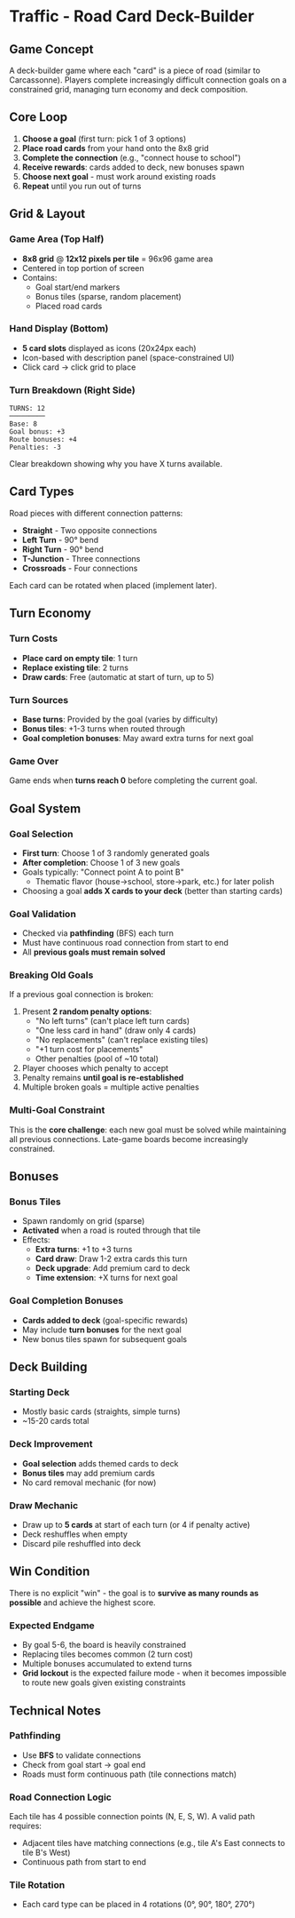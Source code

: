 # Traffic - Road Card Deck-Builder

## Game Concept

A deck-builder game where each "card" is a piece of road (similar to Carcassonne). Players complete increasingly difficult connection goals on a constrained grid, managing turn economy and deck composition.

## Core Loop

1. **Choose a goal** (first turn: pick 1 of 3 options)
2. **Place road cards** from your hand onto the 8x8 grid
3. **Complete the connection** (e.g., "connect house to school")
4. **Receive rewards**: cards added to deck, new bonuses spawn
5. **Choose next goal** - must work around existing roads
6. **Repeat** until you run out of turns

## Grid & Layout

### Game Area (Top Half)
- **8x8 grid** @ **12x12 pixels per tile** = 96x96 game area
- Centered in top portion of screen
- Contains:
  - Goal start/end markers
  - Bonus tiles (sparse, random placement)
  - Placed road cards

### Hand Display (Bottom)
- **5 card slots** displayed as icons (20x24px each)
- Icon-based with description panel (space-constrained UI)
- Click card → click grid to place

### Turn Breakdown (Right Side)
```
TURNS: 12
─────────
Base: 8
Goal bonus: +3
Route bonuses: +4
Penalties: -3
```
Clear breakdown showing why you have X turns available.

## Card Types

Road pieces with different connection patterns:
- **Straight** - Two opposite connections
- **Left Turn** - 90° bend
- **Right Turn** - 90° bend
- **T-Junction** - Three connections
- **Crossroads** - Four connections

Each card can be rotated when placed (implement later).

## Turn Economy

### Turn Costs
- **Place card on empty tile**: 1 turn
- **Replace existing tile**: 2 turns
- **Draw cards**: Free (automatic at start of turn, up to 5)

### Turn Sources
- **Base turns**: Provided by the goal (varies by difficulty)
- **Bonus tiles**: +1-3 turns when routed through
- **Goal completion bonuses**: May award extra turns for next goal

### Game Over
Game ends when **turns reach 0** before completing the current goal.

## Goal System

### Goal Selection
- **First turn**: Choose 1 of 3 randomly generated goals
- **After completion**: Choose 1 of 3 new goals
- Goals typically: "Connect point A to point B"
  - Thematic flavor (house→school, store→park, etc.) for later polish
- Choosing a goal **adds X cards to your deck** (better than starting cards)

### Goal Validation
- Checked via **pathfinding** (BFS) each turn
- Must have continuous road connection from start to end
- All **previous goals must remain solved**

### Breaking Old Goals
If a previous goal connection is broken:
1. Present **2 random penalty options**:
   - "No left turns" (can't place left turn cards)
   - "One less card in hand" (draw only 4 cards)
   - "No replacements" (can't replace existing tiles)
   - "+1 turn cost for placements"
   - Other penalties (pool of ~10 total)
2. Player chooses which penalty to accept
3. Penalty remains **until goal is re-established**
4. Multiple broken goals = multiple active penalties

### Multi-Goal Constraint
This is the **core challenge**: each new goal must be solved while maintaining all previous connections. Late-game boards become increasingly constrained.

## Bonuses

### Bonus Tiles
- Spawn randomly on grid (sparse)
- **Activated** when a road is routed through that tile
- Effects:
  - **Extra turns**: +1 to +3 turns
  - **Card draw**: Draw 1-2 extra cards this turn
  - **Deck upgrade**: Add premium card to deck
  - **Time extension**: +X turns for next goal

### Goal Completion Bonuses
- **Cards added to deck** (goal-specific rewards)
- May include **turn bonuses** for the next goal
- New bonus tiles spawn for subsequent goals

## Deck Building

### Starting Deck
- Mostly basic cards (straights, simple turns)
- ~15-20 cards total

### Deck Improvement
- **Goal selection** adds themed cards to deck
- **Bonus tiles** may add premium cards
- No card removal mechanic (for now)

### Draw Mechanic
- Draw up to **5 cards** at start of each turn (or 4 if penalty active)
- Deck reshuffles when empty
- Discard pile reshuffled into deck

## Win Condition

There is no explicit "win" - the goal is to **survive as many rounds as possible** and achieve the highest score.

### Expected Endgame
- By goal 5-6, the board is heavily constrained
- Replacing tiles becomes common (2 turn cost)
- Multiple bonuses accumulated to extend turns
- **Grid lockout** is the expected failure mode - when it becomes impossible to route new goals given existing constraints

## Technical Notes

### Pathfinding
- Use **BFS** to validate connections
- Check from goal start → goal end
- Roads must form continuous path (tile connections match)

### Road Connection Logic
Each tile has 4 possible connection points (N, E, S, W). A valid path requires:
- Adjacent tiles have matching connections (e.g., tile A's East connects to tile B's West)
- Continuous path from start to end

### Tile Rotation
- Each card type can be placed in 4 rotations (0°, 90°, 180°, 270°)